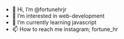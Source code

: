 - 👋 Hi, I’m @fortunehrjr
- 👀 I’m interested in web-development
- 🌱 I’m currently learning javascript 
- 📫 How to reach me instagram; fortune_hr

<!---
fortunehrjr/fortunehrjr is a ✨ special ✨ repository because its `README.md` (this file) appears on your GitHub profile.
You can click the Preview link to take a look at your changes.
--->
